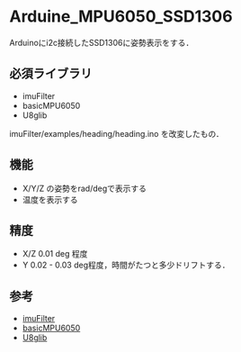 # Arduine_MPU6050_SSD1306

Arduinoにi2c接続したSSD1306に姿勢表示をする．

## 必須ライブラリ

* imuFilter
* basicMPU6050
* U8glib

imuFilter/examples/heading/heading.ino を改変したもの．

## 機能
- X/Y/Z の姿勢をrad/degで表示する
- 温度を表示する

## 精度

- X/Z 0.01 deg 程度
- Y 0.02 - 0.03 deg程度，時間がたつと多少ドリフトする．

## 参考

- [imuFilter](https://github.com/RCmags/imuFilter)
- [basicMPU6050](https://github.com/RCmags/basicMPU6050)
- [U8glib](https://github.com/olikraus/u8glib)
